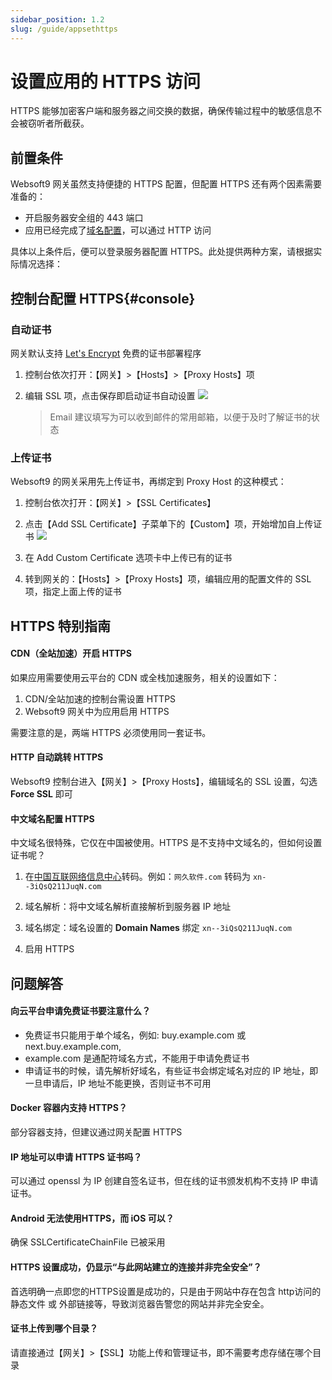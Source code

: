 ```yaml
---
sidebar_position: 1.2
slug: /guide/appsethttps
---
```


# 设置应用的 HTTPS 访问

HTTPS 能够加密客户端和服务器之间交换的数据，确保传输过程中的敏感信息不会被窃听者所截获。 

## 前置条件

Websoft9 网关虽然支持便捷的 HTTPS 配置，但配置 HTTPS 还有两个因素需要准备的：

- 开启服务器安全组的 443 端口
- 应用已经完成了[域名配置](./appsetdomain.md)，可以通过 HTTP 访问

具体以上条件后，便可以登录服务器配置 HTTPS。此处提供两种方案，请根据实际情况选择：  

## 控制台配置 HTTPS{#console}

### 自动证书

网关默认支持 [Let's Encrypt](https://letsencrypt.org/) 免费的证书部署程序

1. 控制台依次打开：【网关】>【Hosts】>【Proxy Hosts】项

2. 编辑 SSL 项，点击保存即启动证书自动设置
   ![](https://libs.websoft9.com/Websoft9/DocsPicture/zh/websoft9/websoft9-gateway-setautohttps.png)

   > Email 建议填写为可以收到邮件的常用邮箱，以便于及时了解证书的状态

### 上传证书

Websoft9 的网关采用先上传证书，再绑定到 Proxy Host 的这种模式：

1. 控制台依次打开：【网关】>【SSL Certificates】

2. 点击【Add SSL Certificate】子菜单下的【Custom】项，开始增加自上传证书
   ![](https://libs.websoft9.com/Websoft9/DocsPicture/zh/websoft9/websoft9-gateway-addcustomssl.png)

3. 在 Add Custom Certificate 选项卡中上传已有的证书

4. 转到网关的：【Hosts】>【Proxy Hosts】项，编辑应用的配置文件的 SSL 项，指定上面上传的证书

##  HTTPS 特别指南

#### CDN（全站加速）开启 HTTPS

如果应用需要使用云平台的 CDN 或全栈加速服务，相关的设置如下：

1. CDN/全站加速的控制台需设置 HTTPS
2. Websoft9 网关中为应用启用 HTTPS

需要注意的是，两端 HTTPS 必须使用同一套证书。

#### HTTP 自动跳转 HTTPS

Websoft9 控制台进入【网关】>【Proxy Hosts】，编辑域名的 SSL 设置，勾选**Force SSL** 即可

#### 中文域名配置 HTTPS

中文域名很特殊，它仅在中国被使用。HTTPS 是不支持中文域名的，但如何设置证书呢？

1. 在[中国互联网络信息中心](http://www.cnnic.cn/jczyfw/zwym/zgymzcjsy/201206/t20120612_26523.htm)转码。例如：`网久软件.com` 转码为 `xn--3iQsQ211JuqN.com`

2. 域名解析：将中文域名解析直接解析到服务器 IP 地址

3. 域名绑定：域名设置的 **Domain Names** 绑定 `xn--3iQsQ211JuqN.com`  

4. 启用 HTTPS



## 问题解答

#### 向云平台申请免费证书要注意什么？

*   免费证书只能用于单个域名，例如: buy.example.com 或 next.buy.example.com,
*   example.com 是通配符域名方式，不能用于申请免费证书
*   申请证书的时候，请先解析好域名，有些证书会绑定域名对应的 IP 地址，即一旦申请后，IP 地址不能更换，否则证书不可用


#### Docker 容器内支持 HTTPS？

部分容器支持，但建议通过网关配置 HTTPS

#### IP 地址可以申请 HTTPS 证书吗？

可以通过 openssl 为 IP 创建自签名证书，但在线的证书颁发机构不支持 IP 申请证书。  

#### Android 无法使用HTTPS，而 iOS 可以？

确保 SSLCertificateChainFile 已被采用

#### HTTPS 设置成功，仍显示“与此网站建立的连接并非完全安全”？

首选明确一点即您的HTTPS设置是成功的，只是由于网站中存在包含 http访问的静态文件 或 外部链接等，导致浏览器告警您的网站并非完全安全。

#### 证书上传到哪个目录？

请直接通过【网关】>【SSL】功能上传和管理证书，即不需要考虑存储在哪个目录

